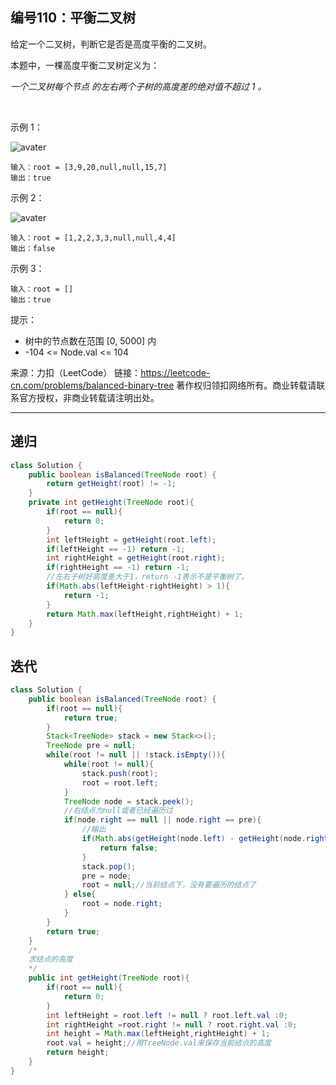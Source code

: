 ## 编号110：平衡二叉树

给定一个二叉树，判断它是否是高度平衡的二叉树。

本题中，一棵高度平衡二叉树定义为：

*一个二叉树每个节点 的左右两个子树的高度差的绝对值不超过 1 。*

 

示例 1：

![avater](https://assets.leetcode.com/uploads/2020/10/06/balance_1.jpg)

```
输入：root = [3,9,20,null,null,15,7]
输出：true
```
示例 2：

![avater](https://assets.leetcode.com/uploads/2020/10/06/balance_2.jpg)

```
输入：root = [1,2,2,3,3,null,null,4,4]
输出：false
```
示例 3：
```
输入：root = []
输出：true
```
提示：

* 树中的节点数在范围 [0, 5000] 内
* -104 <= Node.val <= 104

来源：力扣（LeetCode）
链接：https://leetcode-cn.com/problems/balanced-binary-tree
著作权归领扣网络所有。商业转载请联系官方授权，非商业转载请注明出处。

---
## 递归

```java
class Solution {
    public boolean isBalanced(TreeNode root) {
        return getHeight(root) != -1;
    }
    private int getHeight(TreeNode root){
        if(root == null){
            return 0;
        }
        int leftHeight = getHeight(root.left);
        if(leftHeight == -1) return -1;
        int rightHeight = getHeight(root.right);
        if(rightHeight == -1) return -1;
        //左右子树好高度差大于1，return -1表示不是平衡树了。
        if(Math.abs(leftHeight-rightHeight) > 1){
            return -1;
        }
        return Math.max(leftHeight,rightHeight) + 1;
    }
}
```

## 迭代

```java
class Solution {
    public boolean isBalanced(TreeNode root) {
        if(root == null){
            return true;
        }
        Stack<TreeNode> stack = new Stack<>();
        TreeNode pre = null;
        while(root != null || !stack.isEmpty()){
            while(root != null){
                stack.push(root);
                root = root.left;
            }
            TreeNode node = stack.peek();
            //右结点为null或者已经遍历过
            if(node.right == null || node.right == pre){
                //输出
                if(Math.abs(getHeight(node.left) - getHeight(node.right)) > 1){
                    return false;
                }
                stack.pop();
                pre = node;
                root = null;//当前结点下，没有要遍历的结点了
            } else{
                root = node.right;
            }
        }
        return true;
    }
    /*
    求结点的高度 
    */
    public int getHeight(TreeNode root){
        if(root == null){
            return 0;
        }
        int leftHeight = root.left != null ? root.left.val :0;
        int rightHeight =root.right != null ? root.right.val :0;
        int height = Math.max(leftHeight,rightHeight) + 1;
        root.val = height;//用TreeNode.val来保存当前结点的高度
        return height;
    }
}
```